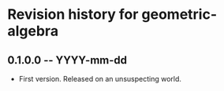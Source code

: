 # Revision history for geometric-algebra

## 0.1.0.0 -- YYYY-mm-dd

* First version. Released on an unsuspecting world.
